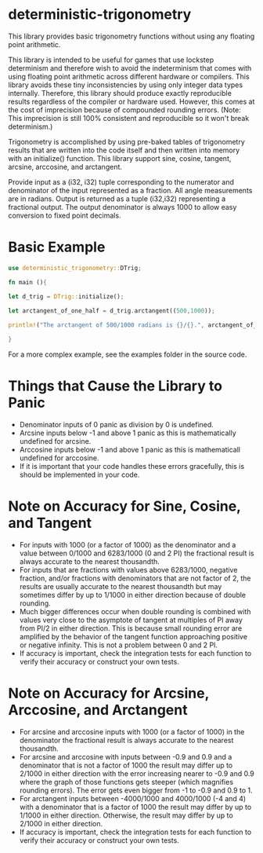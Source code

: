 # deterministic-trigonometry
 
This library provides basic trigonometry functions without using any floating point arithmetic.

This library is intended to be useful for games that use lockstep determinism and therefore wish to avoid the indeterminism that comes with using floating point arithmetic across different hardware or compilers. This library avoids these tiny inconsistencies by using only integer data types internally. Therefore, this library should produce exactly reproducible results regardless of the compiler or hardware used. However, this comes at the cost of imprecision because of compounded rounding errors. (Note: This imprecision is still 100% consistent and reproducible so it won't break determinism.)

Trigonometry is accomplished by using pre-baked tables of trigonometry results that are written into the code itself and then written into memory with an initialize() function. This library support sine, cosine, tangent, arcsine, arccosine, and arctangent.

Provide input as a (i32, i32) tuple corresponding to the numerator and denominator of the input represented as a fraction. All angle measurements are in radians. Output is returned as a tuple (i32,i32) representing a fractional output. The output denominator is always 1000 to allow easy conversion to fixed point decimals.

# Basic Example

```rust
use deterministic_trigonometry::DTrig;

fn main (){

let d_trig = DTrig::initialize();

let arctangent_of_one_half = d_trig.arctangent((500,1000));
 
println!("The arctangent of 500/1000 radians is {}/{}.", arctangent_of_one_half.0, arctangent_of_one_half.1);

}
```

For a more complex example, see the examples folder in the source code.

# Things that Cause the Library to Panic

 - Denominator inputs of 0 panic as division by 0 is undefined.
 - Arcsine inputs below -1 and above 1 panic as this is mathematically undefined for arcsine.
 - Arccosine inputs below -1 and above 1 panic as this is mathematicall undefined for arccosine.
 - If it is important that your code handles these errors gracefully, this is should be implemented in your code.

# Note on Accuracy for Sine, Cosine, and Tangent

 - For inputs with 1000 (or a factor of 1000) as the denominator and a value between 0/1000 and 6283/1000 (0 and 2 PI) the fractional result is always accurate to the nearest thousandth.
 - For inputs that are fractions with values above 6283/1000, negative fraction, and/or fractions with denominators that are not factor of 2, the results are usually accurate to the nearest thousandth but may sometimes differ by up to 1/1000 in either direction because of double rounding.
 - Much bigger differences occur when double rounding is combined with values very close to the asymptote of tangent at multiples of PI 
 away from PI/2 in either direction. This is because small rounding error are amplified by the behavior of the tangent function approaching positive or negative infinity. This is not a problem between 0 and 2 PI. 
 - If accuracy is important, check the integration tests for each function to verify their accuracy or construct your own tests.

# Note on Accuracy for Arcsine, Arccosine, and Arctangent
 
 - For arcsine and arccosine inputs with 1000 (or a factor of 1000) in the denominator the fractional result is always accurate to the nearest thousandth.
 - For arcsine and arccosine with inputs between -0.9 and 0.9 and a denominator that is not a factor of 1000 the result may differ up to 2/1000 in either direction with the error increasing nearer to -0.9 and 0.9 where the graph of those functions gets steeper (which magnifies rounding errors). The error gets even bigger from -1 to -0.9 and 0.9 to 1.
 - For arctangent inputs between -4000/1000 and 4000/1000 (-4 and 4) with a denominator that is a factor of 1000 the result may differ by up to 1/1000 in either direction. Otherwise, the result may differ by up to 2/1000 in either direction. 
 - If accuracy is important, check the integration tests for each function to verify their accuracy or construct your own tests.